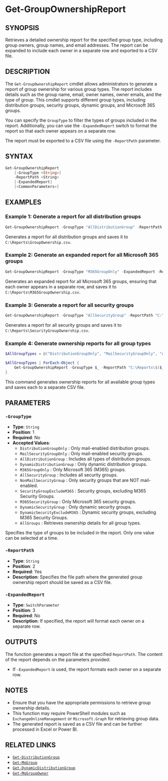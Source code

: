 # Get-GroupOwnershipReport

## SYNOPSIS

Retrieves a detailed ownership report for the specified group type, including group owners, group names, and email addresses. The report can be expanded to include each owner in a separate row and exported to a CSV file.

## DESCRIPTION

The `Get-GroupOwnershipReport` cmdlet allows administrators to generate a report of group ownership for various group types. The report includes details such as the group name, email, owner names, owner emails, and the type of group. This cmdlet supports different group types, including distribution groups, security groups, dynamic groups, and Microsoft 365 groups.

You can specify the `GroupType` to filter the types of groups included in the report. Additionally, you can use the `-ExpandedReport` switch to format the report so that each owner appears on a separate row.

The report must be exported to a CSV file using the `-ReportPath` parameter.

## SYNTAX

```powershell
Get-GroupOwnershipReport
    [-GroupType <String>]
    -ReportPath <String>
    [-ExpandedReport]
    [<CommonParameters>]
```

## EXAMPLES

### Example 1: Generate a report for all distribution groups

```powershell
Get-GroupOwnershipReport -GroupType "AllDistributionGroup" -ReportPath "C:\Reports\GroupOwnership.csv"
```

Generates a report for all distribution groups and saves it to `C:\Reports\GroupOwnership.csv`.

### Example 2: Generate an expanded report for all Microsoft 365 groups

```powershell
Get-GroupOwnershipReport -GroupType "M365GroupOnly" -ExpandedReport -ReportPath "C:\Reports\M365GroupOwnership.csv"
```

Generates an expanded report for all Microsoft 365 groups, ensuring that each owner appears in a separate row, and saves it to `C:\Reports\M365GroupOwnership.csv`.

### Example 3: Generate a report for all security groups

```powershell
Get-GroupOwnershipReport -GroupType "AllSecurityGroup" -ReportPath "C:\Reports\SecurityGroupOwnership.csv"
```

Generates a report for all security groups and saves it to `C:\Reports\SecurityGroupOwnership.csv`.

### Example 4: Generate ownership reports for all group types

```powershell
$AllGroupTypes = @("DistributionGroupOnly", "MailSecurityGroupOnly", "AllDistributionGroup", "DynamicDistributionGroup", "M365GroupOnly", "AllSecurityGroup", "NonMailSecurityGroup", "SecurityGroupExcludeM365", "M365SecurityGroup", "DynamicSecurityGroup", "DynamicSecurityExcludeM365", "AllGroups")

$AllGroupTypes | ForEach-Object { 
    Get-GroupOwnershipReport -GroupType $_ -ReportPath "C:\Reports\$($_)Ownership.csv" 
}
```

This command generates ownership reports for all available group types and saves each to a separate CSV file.

## PARAMETERS

### `-GroupType`

- **Type**: `String`
- **Position**: 1
- **Required**: No
- **Accepted Values**:
  - `DistributionGroupOnly`            : Only mail-enabled distribution groups.
  - `MailSecurityGroupOnly`            : Only mail-enabled security groups.
  - `AllDistributionGroup`             : Includes all types of distribution groups.
  - `DynamicDistributionGroup`         : Only dynamic distribution groups.
  - `M365GroupOnly`                    : Only Microsoft 365 (M365) groups.
  - `AllSecurityGroup`                 : Includes all security groups.
  - `NonMailSecurityGroup`             : Only security groups that are NOT mail-enabled.
  - `SecurityGroupExcludeM365`         : Security groups, excluding M365 Security Groups.
  - `M365SecurityGroup`                : Only Microsoft 365 security groups.
  - `DynamicSecurityGroup`             : Only dynamic security groups.
  - `DynamicSecurityExcludeM365`       : Dynamic security groups, excluding M365 Security Groups.
  - `AllGroups`                        : Retrieves ownership details for all group types.

Specifies the type of groups to be included in the report. Only one value can be selected at a time.

### `-ReportPath`

- **Type**: `String`
- **Position**: 2
- **Required**: Yes
- **Description**:
  Specifies the file path where the generated group ownership report should be saved as a CSV file.

### `-ExpandedReport`

- **Type**: `SwitchParameter`
- **Position**: 3
- **Required**: No
- **Description**:
  If specified, the report will format each owner on a separate row.

## OUTPUTS

The function generates a report file at the specified `ReportPath`. The content of the report depends on the parameters provided:

- If `-ExpandedReport` is used, the report formats each owner on a separate row.

## NOTES

- Ensure that you have the appropriate permissions to retrieve group ownership details.
- This function may require PowerShell modules such as `ExchangeOnlineManagement` or `Microsoft.Graph` for retrieving group data.
- The generated report is saved as a CSV file and can be further processed in Excel or Power BI.

## RELATED LINKS

- [`Get-DistributionGroup`](https://docs.microsoft.com/powershell/module/exchange/get-distributiongroup)
- [`Get-MgGroup`](https://docs.microsoft.com/powershell/module/microsoft.graph.groups/get-mggroup)
- [`Get-DynamicDistributionGroup`](https://docs.microsoft.com/powershell/module/exchange/get-dynamicdistributiongroup)
- [`Get-MgGroupOwner`](https://docs.microsoft.com/powershell/module/microsoft.graph.groups/get-mggroupowner)
